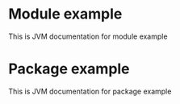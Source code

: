 # Module example

This is JVM documentation for module example

# Package example

This is JVM documentation for package example

